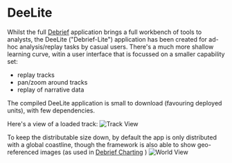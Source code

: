 DeeLite
=======

Whilst the full [Debrief] application brings a full workbench of tools to analysts, the DeeLite ("Debrief-Lite") application has been created for ad-hoc analysis/replay tasks by casual users.   There's a much more shallow learning curve, witin a user interface that is focussed on a smaller capability set:

* replay tracks
* pan/zoom around tracks
* replay of narrative data

The compiled DeeLite application is small to download (favouring deployed units), with few dependencies.

Here's a view of a loaded track:
![Track View](https://camo.githubusercontent.com/f431ac5d54ec9735d3336b3f24ecd7c0b3485bb2/68747470733a2f2f662e636c6f75642e6769746875622e636f6d2f6173736574732f3533343538342f323333393132332f38653635333364652d613462312d313165332d383533392d6262353431633061623365322e706e67)

To keep the distributable size down, by default the app is only distributed with a global coastline, though the framework is also able to show geo-referenced images (as used in [Debrief Charting] )
![World View](https://camo.githubusercontent.com/0551217331e562e5b2c84d212b3609cc37f1e6c8/68747470733a2f2f662e636c6f75642e6769746875622e636f6d2f6173736574732f3533343538342f323331343238362f61623331306466362d613331342d313165332d383433382d3332393533386530653763642e706e67)



[Debrief]:http://www.debrief.info
[Debrief Charting]:http://debrief.info/images/gallery/full/LandsEnd.png
